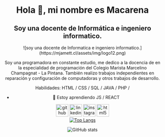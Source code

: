 <div align="center">
<h1>Hola 👋, mi nombre es Macarena</h1>
<h2>Soy una docente de Informática e ingeniero informatico.</h2>
![soy una docente de Informatica e ingeniero informatico.](https://mjamett.cl/assets/img/logo12.png)

Soy una programadora en constante estudio, me dedico a la docencia de en la especialidad de programación del Colegio Marista Marcelino Champagnat - La Pintana.
También realizo trabajos independientes en reparación y configuración de computadoras y otros trabajos de desarrollo.

Habilidades: HTML / CSS / SQL / JAVA / PHP /

- 🌱 Estoy aprendiendo JS / REACT
  
[<img src='https://cdn.jsdelivr.net/npm/simple-icons@3.0.1/icons/github.svg' alt='github' height='40'>](https://github.com/macalister0109)  [<img src='https://cdn.jsdelivr.net/npm/simple-icons@3.0.1/icons/linkedin.svg' alt='linkedin' height='40'>](https://www.linkedin.com/in/mjamett/)  [<img src='https://cdn.jsdelivr.net/npm/simple-icons@3.0.1/icons/instagram.svg' alt='instagram' height='40'>](https://www.instagram.com/macalister0109/)  [<img src='https://cdn.jsdelivr.net/npm/simple-icons@3.0.1/icons/html5.svg' alt='html5' height='40'>](www.mjamett.cl)  
[![Top Langs](https://github-readme-stats.vercel.app/api/top-langs/?username=macalister0109)](https://github.com/anuraghazra/github-readme-stats)

![GitHub stats](https://github-readme-stats.vercel.app/api?username=macalister0109&show_icons=true)  
</div>



